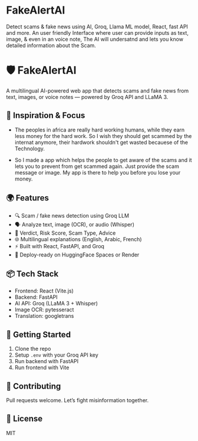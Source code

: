 # FakeAlertAI
Detect scams &amp; fake news using AI, Groq, Llama ML model, React, fast API and more. An user friendly Interface where user can provide inputs as text, image, &amp; even in an voice note, The AI will undersatnd and lets you know detailed information about the Scam.

# 🛡️ FakeAlertAI

A multilingual AI-powered web app that detects scams and fake news from text, images, or voice notes — powered by Groq API and LLaMA 3.

## 🎯 Inspiration & Focus
- The peoples in africa are really hard working humans, while they earn less money for the hard work. So I wish they should get scammed by the internat anymore, their hardwork shouldn't  get wasted becauese of the Technology.

- So I made a app which helps the people to get aware of the scams and it lets you to prevent from get scammed again. Just provide the scam message or image. My app is there to help you before you lose your money.

## 🌍 Features

- 🔍 Scam / fake news detection using Groq LLM
- 🗣️ Analyze text, image (OCR), or audio (Whisper)
- 🧠 Verdict, Risk Score, Scam Type, Advice
- 🌐 Multilingual explanations (English, Arabic, French)
- ⚡ Built with React, FastAPI, and Groq
- 🚀 Deploy-ready on HuggingFace Spaces or Render

## 📦 Tech Stack

- Frontend: React (Vite.js)
- Backend: FastAPI
- AI API: Groq (LLaMA 3 + Whisper)
- Image OCR: pytesseract
- Translation: googletrans

## 🚀 Getting Started

1. Clone the repo  
2. Setup `.env` with your Groq API key  
3. Run backend with FastAPI  
4. Run frontend with Vite

## 🤝 Contributing

Pull requests welcome. Let’s fight misinformation together.

## 📄 License

MIT
